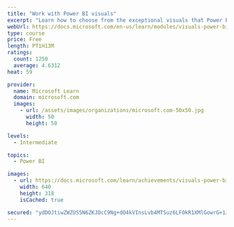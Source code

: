 ```yaml
---
title: "Work with Power BI visuals"
excerpt: "Learn how to choose from the exceptional visuals that Power BI makes available to you. Formatting visuals will direct the user’s attention to exactly where you want it, while helping to make the visual easier to read and interpret. You will also learn about how to use key performance indicators (KPIs)."
webUrl: https://docs.microsoft.com/en-us/learn/modules/visuals-power-bi/
type: course
price: Free
length: PT1H13M
ratings:
  count: 1250
  average: 4.6312
heat: 59

provider:
  name: Microsoft Learn
  domain: microsoft.com
  images:
    - url: /assets/images/organizations/microsoft.com-50x50.jpg
      width: 50
      height: 50

levels:
  - Intermediate

topics:
  - Power BI

images:
  - url: https://docs.microsoft.com/learn/achievements/visuals-power-bi-social.png
    width: 640
    height: 318
    isCached: true

secured: "ydDOJtiwZWZUS5N6ZKJDcC9Ng+dO4kVInsLvb4MTSuz6LFOkR1XMlGowrG+1JkCX4xk+qz4g+q0Xycj1YJaJDJVCyr4vdVmBc7woMcjnnbaMpatLWntLoWHI0c963xuotGe6PYmVTw2hwhG34anKhrsy5ROMJKaGwJH0XArDpnHMD+mbrcGBy+JIONaOb29gVOPQH9fsO+ctDkx5XiFcdC6J/W2Ky/75wg/KrThT1G+QMlOYvkSAI68NaTBD7snWmDHYWqQARwMazh3AiFRn+WEfu+TTdd1rmImAf58SEfv3A1rd1y4juA3itnh5nn4W534fFVD0TkHlg2H3DWsOJRCth06EdOn46yWBshLKAE0za0dTOwiXJy4Kc8PxKYbgdF8oWM4KlSUehxmWSpD2p1rFMTKHHDpBTggbFhCuu7g=;19X7zJoFGXJtxgRjpxaonA=="
---
```


